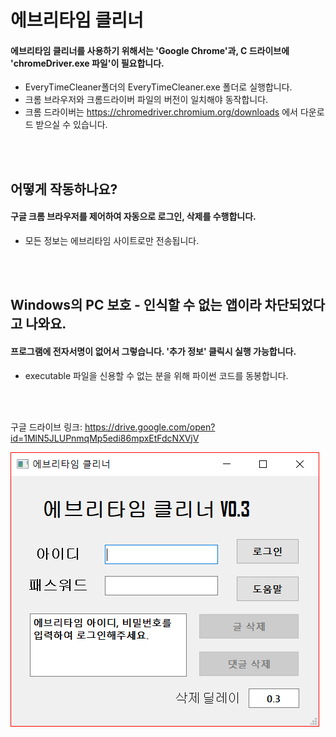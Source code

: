 ﻿에브리타임 클리너
======
  
#### 에브리타임 클리너를 사용하기 위해서는 'Google Chrome'과, C 드라이브에 'chromeDriver.exe 파일'이 필요합니다.

* EveryTimeCleaner폴더의 EveryTimeCleaner.exe 폴더로 실행합니다. 
* 크롬 브라우저와 크롬드라이버 파일의 버전이 일치해야 동작합니다.
* 크롬 드라이버는 https://chromedriver.chromium.org/downloads 에서 다운로드 받으실 수 있습니다.

<br/><br/>

어떻게 작동하나요?
------
  
#### 구글 크롬 브라우저를 제어하여 자동으로 로그인, 삭제를 수행합니다. 

* 모든 정보는 에브리타임 사이트로만 전송됩니다.

<br/><br/>

Windows의 PC 보호 - 인식할 수 없는 앱이라 차단되었다고 나와요.
------
  
#### 프로그램에 전자서명이 없어서 그렇습니다. '추가 정보' 클릭시 실행 가능합니다.

* executable 파일을 신용할 수 없는 분을 위해 파이썬 코드를 동봉합니다.
 
<br/><br/>
 
구글 드라이브 링크: https://drive.google.com/open?id=1MlN5JLUPnmqMp5edi86mpxEtFdcNXVjV
    
![EveryTimeGUI_Image](./EveryTimeGUI_Image.PNG)
